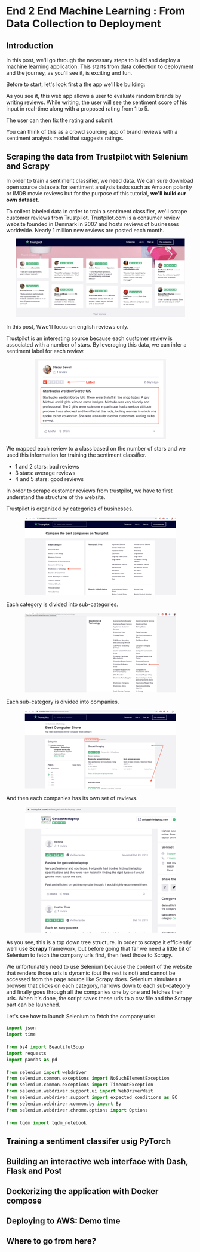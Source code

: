 # End 2 End Machine Learning : From Data Collection to Deployment

## Introduction

In this post, we'll go through the necessary steps to build and deploy a machine learning application. This starts from data collection to deployment and the journey, as you'll see it, is exciting and fun. 

Before to start, let's look first a the app we'll be building:

<!-- insert GIF or VIDEO here -->

As you see it, this web app allows a user to evaluate random brands by writing reviews. While writing, the user will see the sentiment score of his input in real-time along with a proposed rating from 1 to 5.

The user can then fix the rating and submit.

You can think of this as a crowd sourcing app of brand reviews with a sentiment analysis model that suggests ratings.

## Scraping the data from Trustpilot with Selenium and Scrapy

In order to train a sentiment classifier, we need data. We can sure download open source datasets for sentiment analysis tasks such as Amazon polarity or IMDB movie reviews but for the purpose of this tutorial, **we'll build our own dataset**. 

To collect labeled data in order to train a sentiment classifier, we'll scrape customer reviews from Trustpilot. Trustpilot.com is a consumer review website founded in Denmark in 2007 and hosts reviews of businesses worldwide. Nearly 1 million new reviews are posted each month.

<p align="center">
  <img src="./assets/truspilot.png" width="90%">
</p>

In this post, Wwe'll focus on english reviews only. 

Trustpilot is an interesting source because each customer review is associated with a number of stars. By leveraging this data, we can infer a sentiment label for each review.

<p align="center">
  <img src="./assets/review_label.png" width="70%">
</p>

We mapped each review to a class based on the number of stars and we used this information for training the sentiment classifier.

- 1 and 2 stars: bad reviews
- 3 stars: average reviews
- 4 and 5 stars: good reviews


In order to scrape customer reviews from trustpilot, we have to first understand the structure of the website. 

Trustpilot is organized by categories of businesses.

<p align="center">
  <img src="./assets/1-categories.png" width="80%">
</p>

Each category is divided into sub-categories.

<p align="center">
  <img src="./assets/2-subcategories.png" width="80%">
</p>

Each sub-category is divided into companies.

<p align="center">
  <img src="./assets/3-companies.png" width="80%">
</p>

And then each companies has its own set of reviews. 

<p align="center">
  <img src="./assets/4-reviews.png" width="80%">
</p>

As you see, this is a top down tree structure. In order to scrape it efficiently we'll use **Scrapy** framework, but before going that far we need a little bit of Selenium to fetch the company urls first, then feed those to Scrapy.

We unfortunately need to use Selenium because the content of the website that renders those urls is dynamic (but the rest is not) and cannot be accessed from the page source like Scrapy does. Selenium simulates a browser that clicks on each category, narrows down to each sub-category and finally goes through all the companies one by one and fetches their urls. When it's done, the script saves these urls to a csv file and the Scrapy part can be launched.

Let's see how to launch Selenium to fetch the company urls:

```python
import json
import time

from bs4 import BeautifulSoup
import requests
import pandas as pd

from selenium import webdriver
from selenium.common.exceptions import NoSuchElementException
from selenium.common.exceptions import TimeoutException
from selenium.webdriver.support.ui import WebDriverWait
from selenium.webdriver.support import expected_conditions as EC
from selenium.webdriver.common.by import By
from selenium.webdriver.chrome.options import Options

from tqdm import tqdm_notebook
```








## Training a sentiment classifer usig PyTorch

## Building an interactive web interface with Dash, Flask and Post



## Dockerizing the application with Docker compose

## Deploying to AWS: Demo time

## Where to go from here?
